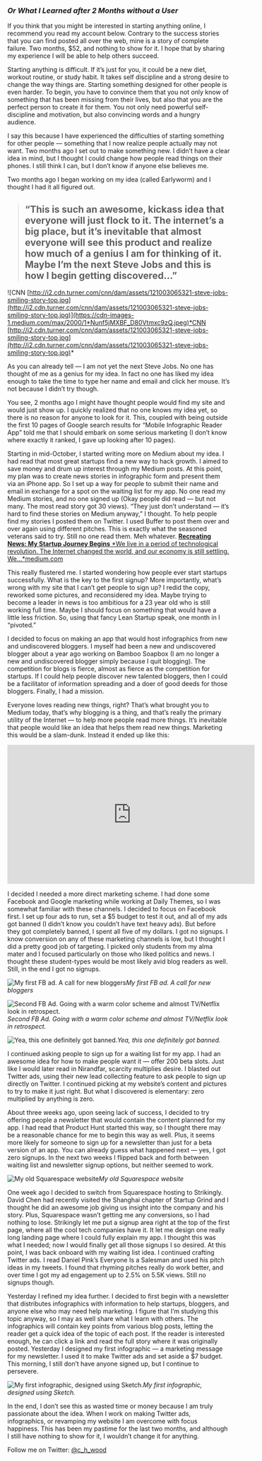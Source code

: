 ### *Or What I Learned after 2 Months without a User*

If you think that you might be interested in starting anything online, I recommend you read my account below. Contrary to the success stories that you can find posted all over the web, mine is a story of complete failure. Two months, $52, and nothing to show for it. I hope that by sharing my experience I will be able to help others succeed.

Starting anything is difficult. If it’s just for you, it could be a new diet, workout routine, or study habit. It takes self discipline and a strong desire to change the way things are. Starting something designed for other people is even harder. To begin, you have to convince them that you not only know of something that has been missing from their lives, but also that you are the perfect person to create it for them. You not only need powerful self-discipline and motivation, but also convincing words and a hungry audience.

I say this because I have experienced the difficulties of starting something for other people — something that I now realize people actually may not want. Two months ago I set out to make something new. I didn’t have a clear idea in mind, but I thought I could change how people read things on their phones. I still think I can, but I don’t know if anyone else believes me.

Two months ago I began working on my idea (called Earlyworm) and I thought I had it all figured out.
> ## “This is such an awesome, kickass idea that everyone will just flock to it. The internet’s a big place, but it’s inevitable that almost everyone will see this product and realize how much of a genius I am for thinking of it. Maybe I’m the next Steve Jobs and this is how I begin getting discovered…”

![CNN [http://i2.cdn.turner.com/cnn/dam/assets/121003065321-steve-jobs-smiling-story-top.jpg](http://i2.cdn.turner.com/cnn/dam/assets/121003065321-steve-jobs-smiling-story-top.jpg)](https://cdn-images-1.medium.com/max/2000/1*Nunf5jMXBF_D80Vtmxc9zQ.jpeg)*CNN [http://i2.cdn.turner.com/cnn/dam/assets/121003065321-steve-jobs-smiling-story-top.jpg](http://i2.cdn.turner.com/cnn/dam/assets/121003065321-steve-jobs-smiling-story-top.jpg)*

As you can already tell — I am not yet the next Steve Jobs. No one has thought of me as a genius for my idea. In fact no one has liked my idea enough to take the time to type her name and email and click her mouse. It’s not because I didn’t try though.

You see, 2 months ago I might have thought people would find my site and would just show up. I quickly realized that no one knows my idea yet, so there is no reason for anyone to look for it. This, coupled with being outside the first 10 pages of Google search results for “Mobile Infographic Reader App” told me that I should embark on some serious marketing (I don’t know where exactly it ranked, I gave up looking after 10 pages).

Starting in mid-October, I started writing more on Medium about my idea. I had read that most great startups find a new way to hack growth. I aimed to save money and drum up interest through my Medium posts. At this point, my plan was to create news stories in infographic form and present them via an iPhone app. So I set up a way for people to submit their name and email in exchange for a spot on the waiting list for my app. No one read my Medium stories, and no one signed up (Okay people did read — but not many. The most read story got 30 views). “They just don’t understand — it’s hard to find these stories on Medium anyway,” I thought. To help people find my stories I posted them on Twitter. I used Buffer to post them over and over again using different pitches. This is exactly what the seasoned veterans said to try. Still no one read them. Meh whatever.
[**Recreating News: My Startup Journey Begins**
*We live in a period of technological revolution. The Internet changed the world, and our economy is still settling. We…*medium.com](https://medium.com/p/73676309082e)

This really flustered me. I started wondering how people ever start startups successfully. What is the key to the first signup? More importantly, what’s wrong with my site that I can’t get people to sign up? I redid the copy, reworked some pictures, and reconsidered my idea. Maybe trying to become a leader in news is too ambitious for a 23 year old who is still working full time. Maybe I should focus on something that would have a little less friction. So, using that fancy Lean Startup speak, one month in I “pivoted.”

I decided to focus on making an app that would host infographics from new and undiscovered bloggers. I myself had been a new and undiscovered blogger about a year ago working on Bamboo Soapbox (I am no longer a new and undiscovered blogger simply because I quit blogging). The competition for blogs is fierce, almost as fierce as the competition for startups. If I could help people discover new talented bloggers, then I could be a facilitator of information spreading and a doer of good deeds for those bloggers. Finally, I had a mission.

Everyone loves reading new things, right? That’s what brought you to Medium today, that’s why blogging is a thing, and that’s really the primary utility of the Internet — to help more people read more things. It’s inevitable that people would like an idea that helps them read new things. Marketing this would be a slam-dunk. Instead it ended up like this:

<center><iframe width="560" height="315" src="https://www.youtube.com/embed/T6GdQRNgi24" frameborder="0" allowfullscreen></iframe></center>

I decided I needed a more direct marketing scheme. I had done some Facebook and Google marketing while working at Daily Themes, so I was somewhat familiar with these channels. I decided to focus on Facebook first. I set up four ads to run, set a $5 budget to test it out, and all of my ads got banned (I didn’t know you couldn’t have text heavy ads). But before they got completely banned, I spent all five of my dollars. I got no signups. I know conversion on any of these marketing channels is low, but I thought I did a pretty good job of targeting. I picked only students from my alma mater and I focused particularly on those who liked politics and news. I thought these student-types would be most likely avid blog readers as well. Still, in the end I got no signups.

![My first FB ad. A call for new bloggers](https://cdn-images-1.medium.com/max/2400/1*-nLWZr9sx1dYh4iDpBhQ-w.png)*My first FB ad. A call for new bloggers*

![Second FB Ad. Going with a warm color scheme and almost TV/Netflix look in retrospect.](https://cdn-images-1.medium.com/max/2400/1*PJFpYD13A6a-peB1OmKzBQ.png)*Second FB Ad. Going with a warm color scheme and almost TV/Netflix look in retrospect.*

![Yea, this one definitely got banned.](https://cdn-images-1.medium.com/max/2382/1*ULlZuZvd02EijVUfCgK_6w.png)*Yea, this one definitely got banned.*

I continued asking people to sign up for a waiting list for my app. I had an awesome idea for how to make people want it — offer 200 beta slots. Just like I would later read in Nirandfar, scarcity multiplies desire. I blasted out Twitter ads, using their new lead collecting feature to ask people to sign up directly on Twitter. I continued picking at my website’s content and pictures to try to make it just right. But what I discovered is elementary: zero multiplied by anything is zero.

About three weeks ago, upon seeing lack of success, I decided to try offering people a newsletter that would contain the content planned for my app. I had read that Product Hunt started this way, so I thought there may be a reasonable chance for me to begin this way as well. Plus, it seems more likely for someone to sign up for a newsletter than just for a beta version of an app. You can already guess what happened next — yes, I got zero signups. In the next two weeks I flipped back and forth between waiting list and newsletter signup options, but neither seemed to work.

![My old Squarespace website](https://cdn-images-1.medium.com/max/2048/1*5jdcPcnJEtHTYb0F8JM_sw.png)*My old Squarespace website*

One week ago I decided to switch from Squarespace hosting to Strikingly. David Chen had recently visited the Shanghai chapter of Startup Grind and I thought he did an awesome job giving us insight into the company and his story. Plus, Squarespace wasn’t getting me any conversions, so I had nothing to lose. Strikingly let me put a signup area right at the top of the first page, where all the cool tech companies have it. It let me design one really long landing page where I could fully explain my app. I thought this was what I needed; now I would finally get all those signups I so desired. At this point, I was back onboard with my waiting list idea. I continued crafting Twitter ads. I read Daniel Pink’s Everyone Is a Salesman and used his pitch ideas in my tweets. I found that rhyming pitches really do work better, and over time I got my ad engagement up to 2.5% on 5.5K views. Still no signups though.

Yesterday I refined my idea further. I decided to first begin with a newsletter that distributes infographics with information to help startups, bloggers, and anyone else who may need help marketing. I figure that I’m studying this topic anyway, so I may as well share what I learn with others. The infographics will contain key points from various blog posts, letting the reader get a quick idea of the topic of each post. If the reader is interested enough, he can click a link and read the full story where it was originally posted. Yesterday I designed my first infographic — a marketing message for my newsletter. I used it to make Twitter ads and set aside a $7 budget. This morning, I still don’t have anyone signed up, but I continue to persevere.

![My first infographic, designed using Sketch.](https://cdn-images-1.medium.com/max/2000/1*RzC58GqmmcE37Og93wOK-g.png)*My first infographic, designed using Sketch.*

In the end, I don’t see this as wasted time or money because I am truly passionate about the idea. When I work on making Twitter ads, infographics, or revamping my website I am overcome with focus happiness. This has been my pastime for the last two months, and although I still have nothing to show for it, I wouldn’t change it for anything.

Follow me on Twitter: [@c_h_wood](https://twitter.com/C_H_Wood)
